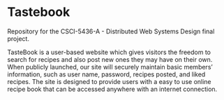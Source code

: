 # Tastebook
Repository for the  CSCI-5436-A - Distributed Web Systems Design final project.

TasteBook is a user-based website which gives visitors the freedom to search for recipes and also post new ones they may have on their own. When publicly launched, our site will securely maintain basic members’ information, such as user name, password, recipes posted, and liked recipes. The site is designed to provide users with a easy to use online recipe book that can be accessed anywhere with an internet connection.
